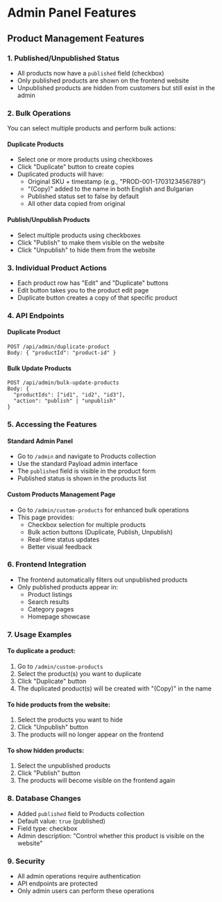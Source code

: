 # Admin Panel Features

## Product Management Features

### 1. Published/Unpublished Status
- All products now have a `published` field (checkbox)
- Only published products are shown on the frontend website
- Unpublished products are hidden from customers but still exist in the admin

### 2. Bulk Operations
You can select multiple products and perform bulk actions:

#### Duplicate Products
- Select one or more products using checkboxes
- Click "Duplicate" button to create copies
- Duplicated products will have:
  - Original SKU + timestamp (e.g., "PROD-001-1703123456789")
  - "(Copy)" added to the name in both English and Bulgarian
  - Published status set to false by default
  - All other data copied from original

#### Publish/Unpublish Products
- Select multiple products using checkboxes
- Click "Publish" to make them visible on the website
- Click "Unpublish" to hide them from the website

### 3. Individual Product Actions
- Each product row has "Edit" and "Duplicate" buttons
- Edit button takes you to the product edit page
- Duplicate button creates a copy of that specific product

### 4. API Endpoints

#### Duplicate Product
```
POST /api/admin/duplicate-product
Body: { "productId": "product-id" }
```

#### Bulk Update Products
```
POST /api/admin/bulk-update-products
Body: { 
  "productIds": ["id1", "id2", "id3"], 
  "action": "publish" | "unpublish" 
}
```

### 5. Accessing the Features

#### Standard Admin Panel
- Go to `/admin` and navigate to Products collection
- Use the standard Payload admin interface
- The `published` field is visible in the product form
- Published status is shown in the products list

#### Custom Products Management Page
- Go to `/admin/custom-products` for enhanced bulk operations
- This page provides:
  - Checkbox selection for multiple products
  - Bulk action buttons (Duplicate, Publish, Unpublish)
  - Real-time status updates
  - Better visual feedback

### 6. Frontend Integration
- The frontend automatically filters out unpublished products
- Only published products appear in:
  - Product listings
  - Search results
  - Category pages
  - Homepage showcase

### 7. Usage Examples

#### To duplicate a product:
1. Go to `/admin/custom-products`
2. Select the product(s) you want to duplicate
3. Click "Duplicate" button
4. The duplicated product(s) will be created with "(Copy)" in the name

#### To hide products from the website:
1. Select the products you want to hide
2. Click "Unpublish" button
3. The products will no longer appear on the frontend

#### To show hidden products:
1. Select the unpublished products
2. Click "Publish" button
3. The products will become visible on the frontend again

### 8. Database Changes
- Added `published` field to Products collection
- Default value: `true` (published)
- Field type: checkbox
- Admin description: "Control whether this product is visible on the website"

### 9. Security
- All admin operations require authentication
- API endpoints are protected
- Only admin users can perform these operations 